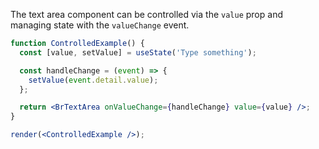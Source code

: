 The text area component can be controlled via the `value` prop and managing state with the `valueChange` event.

```jsx live noInline
function ControlledExample() {
  const [value, setValue] = useState('Type something');

  const handleChange = (event) => {
    setValue(event.detail.value);
  };

  return <BrTextArea onValueChange={handleChange} value={value} />;
}

render(<ControlledExample />);
```
